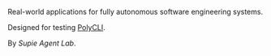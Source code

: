 Real-world applications for fully autonomous software engineering systems.

Designed for testing [PolyCLI](https://github.com/shuxueshuxue/PolyCLI).

By *Supie Agent Lab*.
